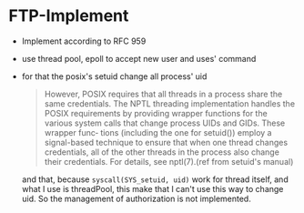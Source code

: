 # FTP-Implement

- Implement according to RFC 959
- use thread pool, epoll to accept new user and uses' command
- for that the posix's setuid change all process' uid
   > However,  POSIX  requires  that  all threads in a process share the same credentials.  The NPTL threading implementation handles the  POSIX requirements by providing wrapper functions for the various system calls that change process UIDs and GIDs.  These  wrapper  func‐ tions (including the one for setuid()) employ a signal-based technique to ensure that when one thread changes credentials, all of  the  other threads  in  the  process also change their credentials.  For details, see nptl(7).(ref from setuid's manual)

   and that, because `syscall(SYS_setuid, uid)` work for thread itself, and what I use is threadPool, this make that I can't use this way to change uid. So the management of authorization is not implemented.
